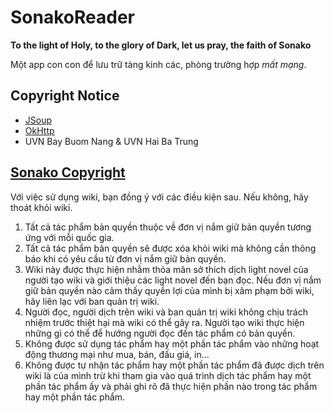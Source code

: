 # SonakoReader
**To the light of Holy, to the glory of Dark, let us pray, the faith of Sonako**

Một app con con để lưu trữ tàng kinh các, phòng trường hợp _mất mạng_.

## Copyright Notice
* [JSoup](https://github.com/jhy/jsoup/)
* [OkHttp](https://github.com/square/okhttp)
* UVN Bay Buom Nang & UVN Hai Ba Trung

## [Sonako Copyright](https://sonako.fandom.com/wiki/Copyright)
Với việc sử dụng wiki, bạn đồng ý với các điều kiện sau. Nếu không, hãy thoát khỏi wiki.

1. Tất cả tác phẩm bản quyền thuộc về đơn vị nắm giữ bản quyền tương ứng với mỗi quốc gia.
1. Tất cả tác phẩm bản quyền sẽ được xóa khỏi wiki mà không cần thông báo khi có yêu cầu từ đơn vị nắm giữ bản quyền.
1. Wiki này được thực hiện nhằm thỏa mãn sở thích dịch light novel của người tạo wiki và giới thiệu các light novel đến bạn đọc. Nếu đơn vị nắm giữ bản quyền nào cảm thấy quyền lợi của mình bị xâm phạm bởi wiki, hãy liên lạc với ban quản trị wiki.
1. Người đọc, người dịch trên wiki và ban quản trị wiki không chịu trách nhiệm trước thiệt hại mà wiki có thể gây ra. Người tạo wiki thực hiện những gì có thể để hướng người đọc đến tác phẩm có bản quyền.
1. Không được sử dụng tác phẩm hay một phần tác phẩm vào những hoạt động thương mại như mua, bán, đấu giá, in...
1. Không được tự nhận tác phẩm hay một phần tác phẩm đã được dịch trên wiki là của mình trừ khi tham gia vào quá trình dịch tác phẩm hay một phần tác phẩm ấy và phải ghi rõ đã thực hiện phần nào trong tác phẩm hay một phần tác phẩm.